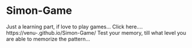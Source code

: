 # Simon-Game

Just a learning part, if love to play games...
Click here.... https://venu-.github.io/Simon-Game/
Test your memory, till what level you are able to memorize the pattern...
